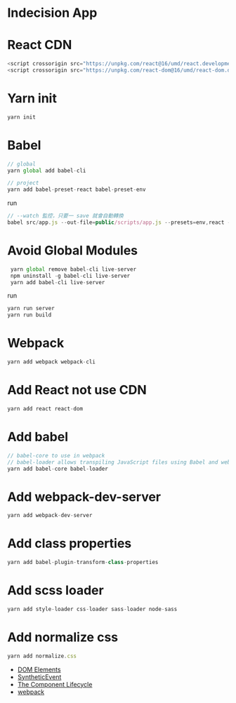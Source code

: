 # Indecision App

# React CDN

```js
<script crossorigin src="https://unpkg.com/react@16/umd/react.development.js"></script>
<script crossorigin src="https://unpkg.com/react-dom@16/umd/react-dom.development.js"></script>
```

# Yarn init

```js
yarn init
```

# Babel

```js
// global
yarn global add babel-cli

// project
yarn add babel-preset-react babel-preset-env
```

run

```js
// --watch 監控，只要一 save 就會自動轉換
babel src/app.js --out-file=public/scripts/app.js --presets=env,react --watch
```

# Avoid Global Modules

```js
 yarn global remove babel-cli live-server
 npm uninstall -g babel-cli live-server
 yarn add babel-cli live-server
```

run

```js
yarn run server
yarn run build
```

# Webpack

```js
yarn add webpack webpack-cli
```

# Add React not use CDN

```js
yarn add react react-dom
```

# Add babel

```js
// babel-core to use in webpack
// babel-loader allows transpiling JavaScript files using Babel and webpack.
yarn add babel-core babel-loader
```

# Add webpack-dev-server

```js
yarn add webpack-dev-server

```

# Add class properties

```js
yarn add babel-plugin-transform-class-properties
```

# Add scss loader

```js
yarn add style-loader css-loader sass-loader node-sass
```

# Add normalize css

```js
yarn add normalize.css
```

- [DOM Elements](https://reactjs.org/docs/dom-elements.html)
- [SyntheticEvent](https://reactjs.org/docs/events.html)
- [The Component Lifecycle](https://reactjs.org/docs/react-component.html#the-component-lifecycle)
- [webpack](https://webpack.js.org/)
